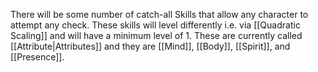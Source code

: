 There will be some number of catch-all Skills that allow any character to attempt any check. These skills will level differently i.e. via [[Quadratic Scaling]] and will have a minimum level of 1. These are currently called [[Attribute|Attributes]] and they are [[Mind]], [[Body]], [[Spirit]], and [[Presence]].